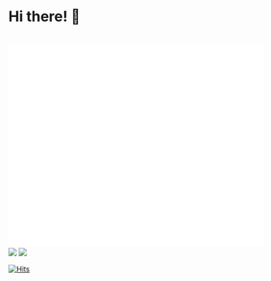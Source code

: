 # Hi there! 👋 
<div align="center">
	<br>
	<img src="https://raw.githubusercontent.com/Yeongjae-Shin/Yeongjae-Shin/main/header.svg" width="800" height="400">
	<br>
</div>
<div class="box">
	<img src="https://github-readme-stats.vercel.app/api?username=Yeongjae-Shin&count_private=true&show_icons=true">
	<img src="https://github-readme-stats.vercel.app/api/top-langs/?username=Yeongjae-Shin&layout=compact">
</div>

[![Hits](https://hits.seeyoufarm.com/api/count/incr/badge.svg?url=https%3A%2F%2Fgithub.com%2FYeongjae-Shin&count_bg=%2315A4E7&title_bg=%23555555&icon=github.svg&icon_color=%23FFFFFF&title=hits&edge_flat=false)](https://hits.seeyoufarm.com)
